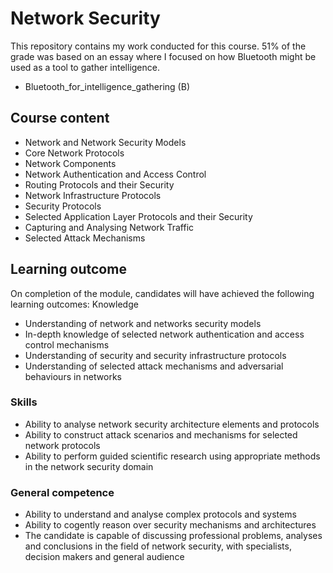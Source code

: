 # Network Security
This repository contains my work conducted for this course. 51% of the grade was based on an essay where I focused on how Bluetooth might be used as a tool to gather intelligence.
- Bluetooth_for_intelligence_gathering (B)
## Course content
- Network and Network Security Models
- Core Network Protocols
- Network Components
- Network Authentication and Access Control
- Routing Protocols and their Security
- Network Infrastructure Protocols
- Security Protocols
- Selected Application Layer Protocols and their Security
- Capturing and Analysing Network Traffic
- Selected Attack Mechanisms

## Learning outcome
On completion of the module, candidates will have achieved the following learning outcomes:
Knowledge
- Understanding of network and networks security models
- In-depth knowledge of selected network authentication and access control mechanisms
- Understanding of security and security infrastructure protocols
- Understanding of selected attack mechanisms and adversarial behaviours in networks

### Skills
- Ability to analyse network security architecture elements and protocols
- Ability to construct attack scenarios and mechanisms for selected network protocols
- Ability to perform guided scientific research using appropriate methods in the network security domain

### General competence
- Ability to understand and analyse complex protocols and systems
- Ability to cogently reason over security mechanisms and architectures
- The candidate is capable of discussing professional problems, analyses and conclusions in the field of network security, with specialists, decision makers and general audience
